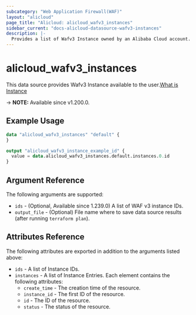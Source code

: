 ```yaml
---
subcategory: "Web Application Firewall(WAF)"
layout: "alicloud"
page_title: "Alicloud: alicloud_wafv3_instances"
sidebar_current: "docs-alicloud-datasource-wafv3-instances"
description: |-
  Provides a list of Wafv3 Instance owned by an Alibaba Cloud account.
---
```


# alicloud_wafv3_instances

This data source provides Wafv3 Instance available to the user.[What is Instance](https://www.alibabacloud.com/help/en/web-application-firewall/latest/what-is-waf)

-> **NOTE:** Available since v1.200.0.

## Example Usage

```terraform
data "alicloud_wafv3_instances" "default" {
}

output "alicloud_wafv3_instance_example_id" {
  value = data.alicloud_wafv3_instances.default.instances.0.id
}
```

## Argument Reference

The following arguments are supported:
* `ids` - (Optional, Available since 1.239.0) A list of WAF v3 instance IDs.
* `output_file` - (Optional) File name where to save data source results (after running `terraform plan`).

## Attributes Reference

The following attributes are exported in addition to the arguments listed above:
* `ids` - A list of Instance IDs.
* `instances` - A list of Instance Entries. Each element contains the following attributes:
  * `create_time` - The creation time of the resource.
  * `instance_id` - The first ID of the resource.
  * `id` - The ID of the resource.
  * `status` - The status of the resource.
